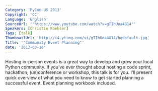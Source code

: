 ```yaml
---
Category: 'PyCon US 2013'
Copyright: 'CC'
Language: 'English'
SourceUrl: '"https://www.youtube.com/watch?v=gTIhUoa4G14"'
Speakers: [Christie Koehler]
Tags: [talk]
ThumbnailUrl: 'http://i4.ytimg.com/vi/gTIhUoa4G14/hqdefault.jpg'
Title: '"Community Event Planning"'
date: '2013-03-16'
---
```

Hosting in-person events is a great way to develop and grow your local Python community. If you’ve ever thought about hosting a code sprint, hackathon, (un)conference or workshop, this talk is for you. I’ll present quick overview of what you need to know to get started planning a successful event. Event planning workbook included.